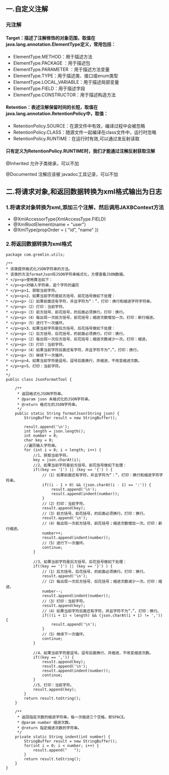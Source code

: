 ## 一.自定义注解
### 元注解
#### Target：描述了注解修饰的对象范围，取值在java.lang.annotation.ElementType定义，常用包括：
+ ElementType.METHOD：用于描述方法
+ ElementType.PACKAGE ：用于描述包
+ ElementType.PARAMETER ：用于描述方法变量
+ ElementType.TYPE：用于描述类、接口或enum类型
+ ElementType.LOCAL_VARIABLE：用于描述局部变量
+ ElementType.FIELD：用于描述字段
+ ElementType.CONSTRUCTOR：用于描述构造方法

#### Retention：表述注解保留时间的长短，取值在java.lang.annotation.RetentionPolicy中，取值：
+ RetentionPolicy.SOURCE：在源文件中有效，编译过程中会被忽略
+ RetentionPolicy.CLASS：随源文件一起编译在class文件中，运行时忽略
+ RetentionPolicy.RUNTIME：在运行时有效,可以通过发反射读取 
#### 只有定义为RetentionPolicy.RUNTIME时，我们才能通过注解反射获取注解
@Inherited 允许子类继承，可以不加

@Documented 注解应该被 javadoc工具记录，可以不加

## 二.将请求对象,和返回数据转换为xml格式输出为日志
### 1.将请求对象转换为xml,添加三个注解，然后调用JAXBContext方法
+ @XmlAccessorType(XmlAccessType.FIELD)
+ @XmlRootElement(name = "user")
+ @XmlType(propOrder = { "id", "name" })
### 2.将返回数据转换为xml格式
~~~~
package com.gremlin.utils;

/**
* 该类提供格式化JSON字符串的方法。
* 该类的方法formatJson将JSON字符串格式化，方便查看JSON数据。
* </p><p>使用算法如下：
* </p><p>对输入字符串，追个字符的遍历
* </p><p>1、获取当前字符。
* </p><p>2、如果当前字符是前方括号、前花括号做如下处理：
* </p><p>（1）如果前面还有字符，并且字符为“：”，打印：换行和缩进字符字符串。
* </p><p>（2）打印：当前字符。
* </p><p>（3）前方括号、前花括号，的后面必须换行。打印：换行。
* </p><p>（4）每出现一次前方括号、前花括号；缩进次数增加一次。打印：新行缩进。
* </p><p>（5）进行下一次循环。
* </p><p>3、如果当前字符是后方括号、后花括号做如下处理：
* </p><p>（1）后方括号、后花括号，的前面必须换行。打印：换行。
* </p><p>（2）每出现一次后方括号、后花括号；缩进次数减少一次。打印：缩进。
* </p><p>（3）打印：当前字符。
* </p><p>（4）如果当前字符后面还有字符，并且字符不为“，”，打印：换行。
* </p><p>（5）继续下一次循环。
* </p><p>4、如果当前字符是逗号。逗号后面换行，并缩进，不改变缩进次数。
* </p><p>5、打印：当前字符。
*
*/
public class JsonFormatTool {

    /**
     * 返回格式化JSON字符串。
     * @param json 未格式化的JSON字符串。
     * @return 格式化的JSON字符串。
     */
    public static String formatJson(String json) {
        StringBuffer result = new StringBuffer();

        result.append('\n');
        int length = json.length();
        int number = 0;
        char key = 0;
        //遍历输入字符串。
        for (int i = 0; i < length; i++) {
            //1、获取当前字符。
            key = json.charAt(i);
            //2、如果当前字符是前方括号、前花括号做如下处理：
            if((key == '[') || (key == '{') ) {
                //（1）如果前面还有字符，并且字符为“：”，打印：换行和缩进字符字符串。
                if((i - 1 > 0) && (json.charAt(i - 1) == ':')) {
                    result.append('\n');
                    result.append(indent(number));
                }
                //（2）打印：当前字符。
                result.append(key);
                //（3）前方括号、前花括号，的后面必须换行。打印：换行。
                result.append('\n');
                //（4）每出现一次前方括号、前花括号；缩进次数增加一次。打印：新行缩进。
                number++;
                result.append(indent(number));
                //（5）进行下一次循环。
                continue;
            }
 
            //3、如果当前字符是后方括号、后花括号做如下处理：
            if((key == ']') || (key == '}') ) {
                //（1）后方括号、后花括号，的前面必须换行。打印：换行。
                result.append('\n');
                //（2）每出现一次后方括号、后花括号；缩进次数减少一次。打印：缩进。
                number--;
                result.append(indent(number));
                //（3）打印：当前字符。
                result.append(key);
                //（4）如果当前字符后面还有字符，并且字符不为“，”，打印：换行。
                if(((i + 1) < length) && (json.charAt(i + 1) != ',')) {
                    result.append('\n');
                }
                //（5）继续下一次循环。
                continue;
            }
 
            //4、如果当前字符是逗号。逗号后面换行，并缩进，不改变缩进次数。
            if((key == ',')) {
                result.append(key);
                result.append('\n');
                result.append(indent(number));
                continue;
            }
            //5、打印：当前字符。
            result.append(key);
        }
        return result.toString();
    }
 
    /**
     * 返回指定次数的缩进字符串。每一次缩进三个空格，即SPACE。
     * @param number 缩进次数。
     * @return 指定缩进次数的字符串。
     */
    private static String indent(int number) {
        StringBuffer result = new StringBuffer();
        for(int i = 0; i < number; i++) {
            result.append("   ");
        }
        return result.toString();
    }
}